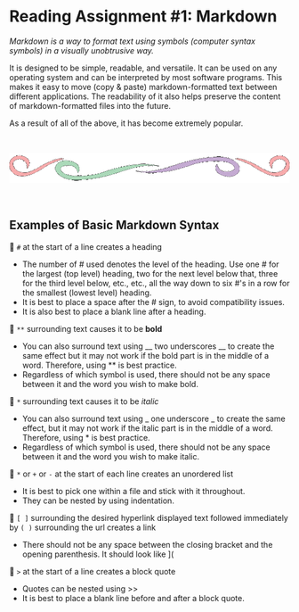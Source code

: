  # Reading Assignment #1: Markdown

 *Markdown is a way to format text using symbols (computer syntax symbols) in a visually unobtrusive way.*

It is designed to be simple, readable, and versatile.  It can be used on any operating system and can be interpreted by most software programs.  This makes it easy to move (copy & paste) markdown-formatted text between different applications.  The readability of it also helps preserve the content of markdown-formatted files into the future.

As a result of all of the above, it has become extremely popular.

<br>

![swirly divider line](divider.gif)

<br>

## Examples of Basic Markdown Syntax
:memo: `#` at the start of a line creates a heading

+ The number of # used denotes the level of the heading.  Use one # for the largest (top level) heading, two for the next level below that, three for the third level below, etc., etc., all the way down to six #'s in a row for the smallest (lowest level) heading. 
+ It is best to place a space after the # sign, to avoid compatibility issues.
+ It is also best to place a blank line after a heading.    

:memo: `**` surrounding text causes it to be **bold**   
+ You can also surround text using __ two underscores __ to create the same effect but it may not work if the bold part is in the middle of a word.  Therefore, using ** is best practice.
+ Regardless of which symbol is used, there should not be any space between it and the word you wish to make bold.

:memo: `*` surrounding text causes it to be *italic*    
+ You can also surround text using _ one underscore _ to create the same effect, but it may not work if the italic part is in the middle of a word.  Therefore, using * is best practice.
+ Regardless of which symbol is used, there should not be any space between it and the word you wish to make italic.

:memo: `*` or `+` or `-` at the start of each line creates an unordered list
+ It is best to pick one within a file and stick with it throughout.
+ They can be nested by using indentation.

:memo: `[ ]` surrounding the desired hyperlink displayed text followed immediately by `( )` surrounding the url creates a link
+ There should not be any space between the closing bracket and the opening parenthesis.  It should look like ]( 

:memo: `>` at the start of a line creates a block quote
+ Quotes can be nested using >>
+ It is best to place a blank line before and after a block quote.    

